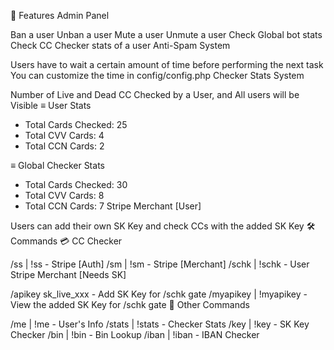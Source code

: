 🚀 Features
Admin Panel

Ban a user
Unban a user
Mute a user
Unmute a user
Check Global bot stats
Check CC Checker stats of a user
Anti-Spam System

Users have to wait a certain amount of time before performing the next task
You can customize the time in config/config.php
Checker Stats System

Number of Live and Dead CC Checked by a User, and All users will be Visible
≡ User Stats

- Total Cards Checked: 25
- Total CVV Cards: 4
- Total CCN Cards: 2

≡ Global Checker Stats

- Total Cards Checked: 30
- Total CVV Cards: 8
- Total CCN Cards: 7
Stripe Merchant [User]

Users can add their own SK Key and check CCs with the added SK Key
🛠 Commands
💳 CC Checker

/ss | !ss - Stripe [Auth]
/sm | !sm - Stripe [Merchant]
/schk | !schk - User Stripe Merchant [Needs SK]

/apikey sk_live_xxx - Add SK Key for /schk gate
/myapikey | !myapikey - View the added SK Key for /schk gate
📡 Other Commands

/me | !me - User's Info
/stats | !stats - Checker Stats
/key | !key - SK Key Checker
/bin | !bin - Bin Lookup
/iban | !iban - IBAN Checker
